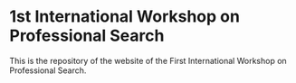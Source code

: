 # 1st International Workshop on Professional Search
This is the repository of the website of the First International Workshop on Professional Search.
